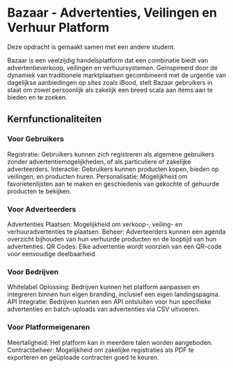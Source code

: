 # Bazaar - Advertenties, Veilingen en Verhuur Platform
Deze opdracht is gemaakt samen met een andere student.

Bazaar is een veelzijdig handelsplatform dat een combinatie biedt van advertentieverkoop, veilingen en verhuursystemen.
Geïnspireerd door de dynamiek van traditionele marktplaatsen gecombineerd met de urgentie van dagelijkse aanbiedingen op sites zoals iBood, stelt Bazaar gebruikers in staat om zowel persoonlijk als zakelijk een breed scala aan items aan te bieden en te zoeken.

## Kernfunctionaliteiten
### Voor Gebruikers
Registratie: Gebruikers kunnen zich registreren als algemene gebruikers zonder advertentiemogelijkheden, of als particuliere of zakelijke adverteerders.
Interactie: Gebruikers kunnen producten kopen, bieden op veilingen, en producten huren.
Personalisatie: Mogelijkheid om favorietenlijsten aan te maken en geschiedenis van gekochte of gehuurde producten te bekijken.

### Voor Adverteerders
Advertenties Plaatsen: Mogelijkheid om verkoop-, veiling- en verhuuradvertenties te plaatsen.
Beheer: Adverteerders kunnen een agenda overzicht bijhouden van hun verhuurde producten en de looptijd van hun advertenties.
QR Codes: Elke advertentie wordt voorzien van een QR-code voor eenvoudige deelbaarheid.

### Voor Bedrijven
Whitelabel Oplossing: Bedrijven kunnen het platform aanpassen en integreren binnen hun eigen branding, inclusief een eigen landingspagina.
API Integratie: Bedrijven kunnen een API ontsluiten voor hun specifieke advertenties en batch-uploads van advertenties via CSV uitvoeren.

### Voor Platformeigenaren
Meertaligheid: Het platform kan in meerdere talen worden aangeboden.
Contractbeheer: Mogelijkheid om zakelijke registraties als PDF te exporteren en geüploade contracten goed te keuren.
